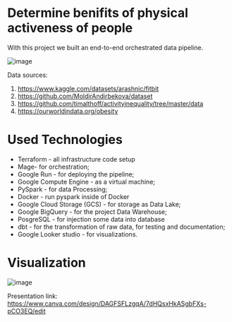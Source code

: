 # Determine benifits of physical activeness of people 

With this project we built an end-to-end orchestrated data pipeline.

![image](https://github.com/MoldirAndirbekova/fitbit-fitness-tracker-analysis/assets/113928333/3578618a-ad57-4a6f-a37d-8069d5e9d63d)

Data sources:
1) https://www.kaggle.com/datasets/arashnic/fitbit
2) https://github.com/MoldirAndirbekova/dataset
3) https://github.com/timalthoff/activityinequality/tree/master/data
4) https://ourworldindata.org/obesity   

# Used Technologies
- Terraform - all infrastructure code setup 
- Mage- for orchestration;
- Google Run - for deploying the pipeline;
- Google Compute Engine - as a virtual machine;
- PySpark - for data Processing;
- Docker -  run pyspark inside of Docker
- Google Cloud Storage (GCS) - for storage as Data Lake;
- Google BigQuery - for the project Data Warehouse;
- PosgreSQL - for injection some data into database
- dbt - for the transformation of raw data, for testing and documentation;
- Google Looker studio - for visualizations.

# Visualization
![image](https://github.com/MoldirAndirbekova/health-data-analysis/assets/129284147/d7aeb2f2-3f41-41f6-8bd9-89dcb5ef4a1e)

Presentation link: https://www.canva.com/design/DAGFSFLzgqA/7dHQsxHkASgbFXs-pCO3EQ/edit
